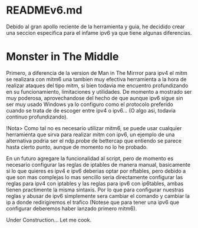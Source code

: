 # READMEv6.md

Debido al gran apollo reciente de la herramienta y guia, he decidido crear una seccion especifica para el infame ipv6 ya que tiene algunas diferencias.

# Monster in The Middle
Primero, a diferencia de la version de Man in The Mirrror para ipv4 el mitm se realizara con mitm6 una tambien muy efectiva herramienta a la hora de realizar ataques del tipo mitm, si bien todavia me encuentro profundizando en su funcionamiento, limitaciones y utilidades.
De momento a mostrado ser muy poderosa, aprovechandose del hecho de que aunque ipv6 sigue sin ser muy usado Windows ya lo configuro como el protocolo preferido cuando se trata de de escoger entre ipv4 o ipv6... (O algo asi, todavia continuo profundizando).

!Nota> Como tal no es necesario utilizar mitm6, se puede usar cualquier herramienta que sirva para realizar mitm con ipv6, un ejemplo de una alternativa podria ser el ndp.probe de bettercap que entiendo se parece hasta cierto punto, aunque de momento no lo he probado.

En un futuro agregare la funcionalidad al script, pero de momento es necesario configurar las reglas de iptables de manera manual, basicamente si lo que quieres es ipv4 e ipv6 deberias optar por nftables, pero debido a que son mas complejas lo mas sencillo seria
directamente configurar las reglas para ipv4 con iptables y las reglas para ipv6 con ip6tables, ambas tienen practimente la misma sintaxis. Por lo que para configurar nuestras reglas y abusar de ipv6 simplemente sera cambiar el comando y cambiar la ip a donde redirigiremos
el trafico (Notese que para tener una ipv6 que configurar deberemos haber lanzado primero mitm6).

Under Construction... Let me cook.
